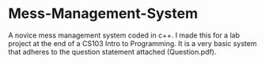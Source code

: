 # Mess-Management-System
A novice mess management system coded in c++.
I made this for a lab project at the end of a CS103 Intro to Programming.
It is a very basic system that adheres to the question statement attached (Question.pdf).

